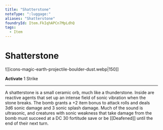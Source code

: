 ```yaml
---
title: "Shatterstone"
noteType: ":luggage:"
aliases: "Shatterstone"
foundryId: Item.FkIqhAPCn7MpLdhQ
tags:
  - Item
---
```


# Shatterstone
![[icons-magic-earth-projectile-boulder-dust.webp|150]]

**Activate** 1 Strike

* * *

A shatterstone is a small ceramic orb, much like a thunderstone. Inside are reactive agents that set up an intense field of sonic vibration when the stone breaks. The bomb grants a +2 item bonus to attack rolls and deals 3d6 sonic damage and 3 sonic splash damage. Much of the sound is ultrasonic, and creatures with sonic weakness that take damage from the bomb must succeed at a DC 30 fortitude save or be [[Deafened]] until the end of their next turn.
